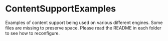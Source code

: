 # ContentSupportExamples
Examples of content support being used on various different engines.
Some files are missing to preserve space. Please read the README in each folder to see how to reconfigure.
